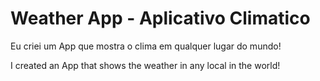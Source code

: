 # Weather App - Aplicativo Climatico
Eu criei um App que mostra o clima em qualquer lugar do mundo!

I created an App that shows the weather in any local in the world!
 
